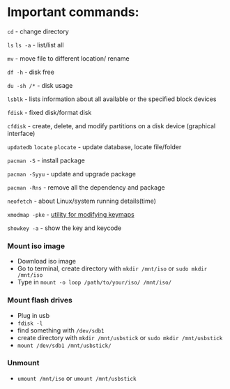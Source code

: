 # Important commands: 

`cd` - change directory

`ls` `ls -a` - list/list all

`mv` - move file to different location/ rename 

`df -h` - disk free

`du -sh /*` - disk usage

`lsblk` - lists information about all available or the specified block devices

`fdisk` - fixed disk/format disk

`cfdisk` - create, delete, and modify partitions on a disk device (graphical interface)

`updatedb` `locate` `plocate` - update database, locate file/folder

`pacman -S` - install package

`pacman -Syyu` - update and upgrade package

`pacman -Rns` - remove all the dependency and package 

`neofetch` - about Linux/system running details(time)

`xmodmap -pke` - [utility for modifying keymaps](https://wiki.archlinux.org/title/xmodmap)

`showkey -a` - show the key and keycode 

### Mount iso image 

* Download iso image
* Go to terminal, create directory with `mkdir /mnt/iso` or `sudo mkdir /mnt/iso`
* Type in `mount -o loop /path/to/your/iso/ /mnt/iso/`

### Mount flash drives

* Plug in usb
* `fdisk -l`
* find something with `/dev/sdb1`
* create directory with `mkdir /mnt/usbstick` or `sudo mkdir /mnt/usbstick`
* `mount /dev/sdb1 /mnt/usbstick/`

### Unmount 

* `umount /mnt/iso` or `umount /mnt/usbstick`
